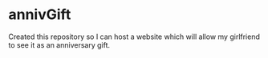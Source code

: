 # annivGift
Created this repository so I can host a website which will allow my girlfriend to see it as an anniversary gift.
